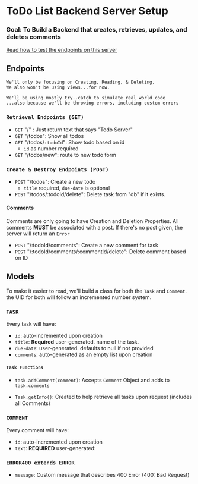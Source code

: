 # ToDo List Backend Server Setup

### Goal: To Build a Backend that creates, retrieves, updates, and deletes comments

[Read how to test the endpoints on this server](EndpointsTest.md)

## Endpoints

    We'll only be focusing on Creating, Reading, & Deleting.
    We also won't be using views...for now.

    We'll be using mostly try..catch to simulate real world code
    ...also because we'll be throwing errors, including custom errors

### `Retrieval Endpoints (GET)`

- `GET` "/" : Just return text that says "Todo Server"
- `GET` "/todos": Show all todos
- `GET` "/todos/`:todoId`": Show todo based on id
  - `id` as number required
- `GET` "/todos/new": route to new todo form

### `Create & Destroy Endpoints (POST)`

- `POST` "/todos": Create a new todo
  - `title` required, `due-date` is optional
- `POST` "/todos/:todoId/delete": Delete task from "db" if it exists.

#### Comments

Comments are only going to have Creation and Deletion Properties. All comments **MUST** be associated with a post. If there's no post given, the server will return an `Error`

- `POST` "/:todoId/comments": Create a new comment for task
- `POST` "/:todoId/comments/:commentId/delete": Delete comment based on ID

## Models

To make it easier to read, we'll build a class for both the `Task` and `Comment`. the UID for both will follow an incremented number system.

### `TASK`

Every task will have:

- `id`: auto-incremented upon creation
- `title`: **Required** user-generated. name of the task.
- `due-date`: user-generated. defaults to null if not provided
- `comments`: auto-generated as an empty list upon creation

#### `Task Functions`

- `task.addComment(comment)`: Accepts `Comment` Object and adds to `task.comments`

- `Task.getInfo()`: Created to help retrieve all tasks upon request (includes all Comments)

### `COMMENT`

Every comment will have:

- `id`: auto-incremented upon creation
- `text`: **REQUIRED** user-generated:

### `ERROR400 extends ERROR`

- `message`: Custom message that describes 400 Error (400: Bad Request)
